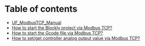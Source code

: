 # Table of contents

* [UF\_ModbusTCP\_Manual](README.md)
* [How to start the Blockly project via Modbus TCP?](how-to-start-the-blockly-project-via-modbus-tcp.md)
* [How to start the Gcode file via Modbus TCP?](how-to-start-the-gcode-file-via-modbus-tcp.md)
* [How to set/get controller analog output value via Modbus TCP?](how-to-set-get-controller-analog-output-value-via-modbus-tcp.md)
